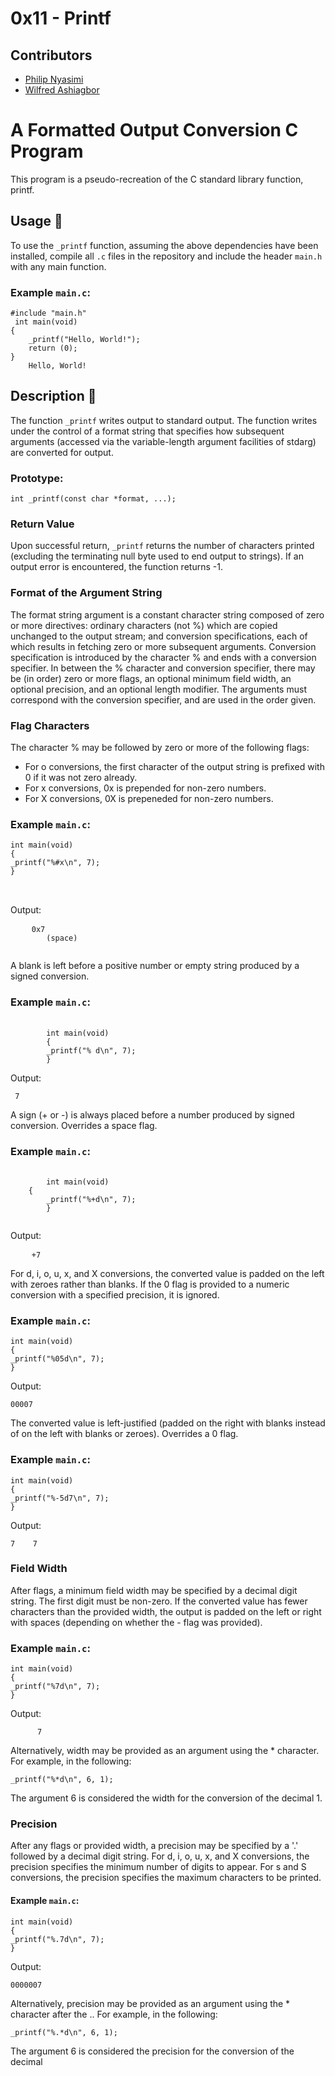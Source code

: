 # 0x11 - Printf

## Contributors
- [Philip Nyasimi ](https://github.com/NyasimiPhilip)
- [Wilfred Ashiagbor ](https://github.com/wonka94)


<h1>A Formatted Output Conversion C Program</h1>
<p>This program is a pseudo-recreation of the C standard library function, printf.</p>

<h2>Usage 🏃</h2>
<p>To use the <code>_printf</code> function, assuming the above dependencies have been installed, compile all <code>.c</code> files in the repository and include the header <code>main.h</code> with any main function.</p>

<h3>Example <code>main.c</code>:</h3>
<pre><code>#include "main.h"
 int main(void)
{
    _printf("Hello, World!");
    return (0);
}
    Hello, World!</code></pre>
<h2>Description 💬</h2>
<p>The function <code>_printf</code> writes output to standard output. The function writes under the control of a format string that specifies how subsequent arguments (accessed via the variable-length argument facilities of stdarg) are converted for output.</p>
<h3>Prototype:</h3>
<pre><code>int _printf(const char *format, ...);</code></pre>
<h3>Return Value</h3>
<p>Upon successful return, <code>_printf</code> returns the number of characters printed (excluding the terminating null byte used to end output to strings). If an output error is encountered, the function returns -1.</p>
<h3>Format of the Argument String</h3>
<p>The format string argument is a constant character string composed of zero or more directives: ordinary characters (not %) which are copied unchanged to the output stream; and conversion specifications, each of which results in fetching zero or more subsequent arguments. Conversion specification is introduced by the character % and ends with a conversion specifier. In between the % character and conversion specifier, there may be (in order) zero or more flags, an optional minimum field width, an optional precision, and an optional length modifier. The arguments must correspond with the conversion specifier, and are used in the order given.</p>
<h3>Flag Characters</h3>
<p>The character % may be followed by zero or more of the following flags:</p>
<ul>
    <li>For o conversions, the first character of the output string is prefixed with 0 if it was not zero already.</li>
    <li>For x conversions, 0x is prepended for non-zero numbers.</li>
    <li>For X conversions, 0X is prepeneded for non-zero numbers.</li>
    </ul>
<h3>Example <code>main.c</code>:</h3>
<pre>
<code>int main(void)
{
_printf("%#x\n", 7);
}
</code>
 </pre>
<p>Output:</p>
<pre>
    <code>0x7
        (space)
    </code>
</pre>
<p>A blank is left before a positive number or empty string produced by a signed conversion.</p>
<h3>Example <code>main.c</code>:</h3>
<pre>
    <code>
        int main(void)
        {
        _printf("% d\n", 7);
        }</code>
</pre>

<p>Output:</p>
<pre><code> 7</code></pre>
<p>A sign (+ or -) is always placed before a number produced by signed conversion. Overrides a space flag.</p>
<h3>Example <code>main.c</code>:</h3>
<pre>
    <code>
        int main(void)
    {
        _printf("%+d\n", 7);
        }
    </code>
</pre>

<p>Output:</p>
<pre>
    <code>+7</code>
</pre>

<p>For d, i, o, u, x, and X conversions, the converted value is padded on the left with zeroes rather than blanks. If the 0 flag is provided to a numeric conversion with a specified precision, it is ignored.</p>
<h3>Example <code>main.c</code>:</h3>
<pre><code>int main(void)
{
_printf("%05d\n", 7);
}</code></pre>
<p>Output:</p>
<pre><code>00007</code></pre>
<p>The converted value is left-justified (padded on the right with blanks instead of on the left with blanks or zeroes). Overrides a 0 flag.</p>
<h3>Example <code>main.c</code>:</h3>
<pre><code>int main(void)
{
_printf("%-5d7\n", 7);
}</code></pre>
<p>Output:</p>
<pre><code>7    7</code></pre>
<h3>Field Width</h3>
<p>After flags, a minimum field width may be specified by a decimal digit string. The first digit must be non-zero. If the converted value has fewer characters than the provided width, the output is padded on the left or right with spaces (depending on whether the - flag was provided).</p>
<h3>Example <code>main.c</code>:</h3>
<pre><code>int main(void)
{
_printf("%7d\n", 7);
}</code></pre>
<p>Output:</p>
<pre><code>      7</code></pre>
<p>Alternatively, width may be provided as an argument using the * character. For example, in the following:</p>
<pre><code>_printf("%*d\n", 6, 1);</code></pre>
<p>The argument 6 is considered the width for the conversion of the decimal 1.</p>
<h3>Precision</h3>
<p>After any flags or provided width, a precision may be specified by a '.' followed by a decimal digit string. For d, i, o, u, x, and X conversions, the precision specifies the minimum number of digits to appear. For s and S conversions, the precision specifies the maximum characters to be printed.</p>
<h4>Example <code>main.c</code>:</h4>
<pre><code>int main(void)
{
_printf("%.7d\n", 7);
}</code></pre>
<p>Output:</p>
<pre><code>0000007</code></pre>
<p>Alternatively, precision may be provided as an argument using the * character after the .. For example, in the following:</p>
<pre><code>_printf("%.*d\n", 6, 1);</code></pre>
<p>The argument 6 is considered the precision for the conversion of the decimal
